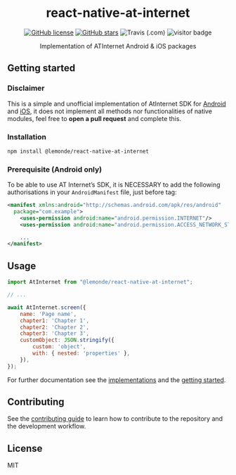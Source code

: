 <div align="center">

# react-native-at-internet

[![GitHub license](https://img.shields.io/github/license/lemonde/react-native-at-internet)](https://github.com/lemonde/react-native-at-internet/blob/master/LICENSE)
[![GitHub stars](https://img.shields.io/github/stars/lemonde/react-native-at-internet)](https://github.com/lemonde/react-native-at-internet/stargazers)
![Travis (.com)](https://img.shields.io/travis/com/lemonde/react-native-at-internet)
![visitor badge](https://visitor-badge.laobi.icu/badge?page_id=lemonde.react-native-at-internet)

Implementation of ATInternet Android & iOS packages

</div>


## Getting started

### Disclaimer

This is a simple and unofficial implementation of AtInternet SDK for [Android][1] and [iOS][2],
it does not implement all methods nor functionalities of native modules,
feel free to **open a pull request** and complete this.

### Installation

```sh
npm install @lemonde/react-native-at-internet
```

### Prerequisite (Android only)

To be able to use AT Internet’s SDK, it is NECESSARY to add the following authorisations in your `AndroidManifest` file, just before <application> tag:

```xml
<manifest xmlns:android="http://schemas.android.com/apk/res/android"
  package="com.example">
    <uses-permission android:name="android.permission.INTERNET"/>
    <uses-permission android:name="android.permission.ACCESS_NETWORK_STATE"/>

    ...
</manifest>
```

## Usage

```js
import AtInternet from "@lemonde/react-native-at-internet";

// ...

await AtInternet.screen({
    name: 'Page name',
    chapter1: 'Chapter 1',
    chapter2: 'Chapter 2',
    chapter3: 'Chapter 3',
    customObject: JSON.stringify({
        custom: 'object',
        with: { nested: 'properties' },
    }),
});
```

For further documentation see the [implementations](docs/IMPLEMENTATIONS.md) and the [getting started](docs/GETTING-STARTED.md).

## Contributing

See the [contributing guide](CONTRIBUTING.md) to learn how to contribute to the repository and the development workflow.

## License

MIT

[1]: https://developers.atinternet-solutions.com/android-en/getting-started-android-en/operating-principle-android-en/
[2]: https://developers.atinternet-solutions.com/apple-universal-en/getting-started-apple-universal-en/operating-principle-apple-universal-en/
